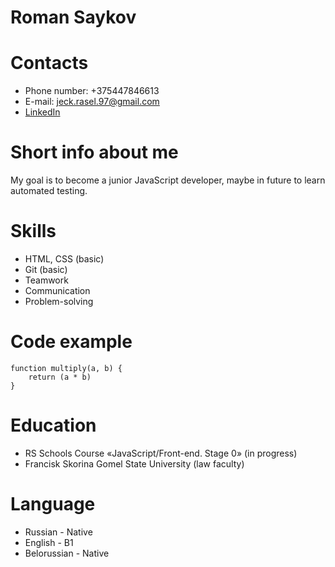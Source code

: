 # Roman Saykov
# Contacts
* Phone number: +375447846613
* E-mail: jeck.rasel.97@gmail.com
* [LinkedIn](https://www.linkedin.com/feed/?trk=homepage-basic_google-one-tap-submit)
# Short info about me
My goal is to become a junior JavaScript developer, maybe in future to learn automated testing.
# Skills
* HTML, CSS (basic)
* Git (basic)
* Teamwork
* Communication
* Problem-solving
# Code example
```
function multiply(a, b) {
    return (a * b) 
}
```
# Education
* RS Schools Course «JavaScript/Front-end. Stage 0» (in progress)
* Francisk Skorina Gomel State University (law faculty) 
# Language 
* Russian - Native
* English - B1
* Belorussian - Native